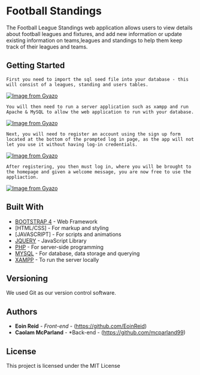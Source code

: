 # Football Standings

The Football League Standings web application allows users to view details about football leagues and fixtures, and add new information or update existing information on teams,leagues and standings to help them keep track of their leagues and teams.

## Getting Started

```
First you need to import the sql seed file into your database - this will consist of a leagues, standing and users tables.
```

[![Image from Gyazo](https://i.gyazo.com/c028362d97deffd57868fe8210a50388.gif)](https://gyazo.com/c028362d97deffd57868fe8210a50388)

```
You will then need to run a server application such as xampp and run Apache & MySQL to allow the web application to run with your database.
```
[![Image from Gyazo](https://i.gyazo.com/d0d78805472b331f90edef433cdf4a96.gif)](https://gyazo.com/d0d78805472b331f90edef433cdf4a96)

```
Next, you will need to register an account using the sign up form located at the bottom of the prompted log in page, as the app will not let you use it without having log-in credentials.
```
[![Image from Gyazo](https://i.gyazo.com/25a46ccb35e082fa4d943c13389877a9.gif)](https://gyazo.com/25a46ccb35e082fa4d943c13389877a9)

```
After registering, you then must log in, where you will be brought to the homepage and given a welcome message, you are now free to use the appliaction.
```
[![Image from Gyazo](https://i.gyazo.com/d0e41689c996379298a8bb8e17de0fd9.gif)](https://gyazo.com/d0e41689c996379298a8bb8e17de0fd9)

## Built With

* [BOOTSTRAP 4](https://getbootstrap.com/) - Web Framework
* [HTML/CSS] - For markup and styling
* [JAVASCRIPT] - For scripts and animations
* [JQUERY](https://jquery.com/) - JavaScript Library
* [PHP](https://www.php.net/) - For server-side programming
* [MYSQL](https://www.mysql.com/) - For database, data storage and querying
* [XAMPP](https://www.apachefriends.org/index.html) - To run the server locally

## Versioning

We used Git as our version control software.

## Authors

* **Eoin Reid** - *Front-end* - (https://github.com/EoinReid)
* **Caolam McParland** - *Back-end - (https://github.com/mcparland99)

## License

This project is licensed under the MIT License
